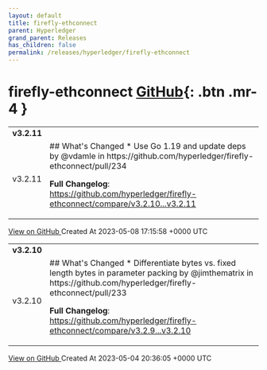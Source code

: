 ```yaml
---
layout: default
title: firefly-ethconnect
parent: Hyperledger
grand_parent: Releases
has_children: false
permalink: /releases/hyperledger/firefly-ethconnect
---
```


# firefly-ethconnect <span class="fs-3 right-align">[GitHub](https://github.com/hyperledger/firefly-ethconnect){: .btn .mr-4 }</span>


<div>
    <table>
        <tr>
            <td colspan="2">
                <b>
                    v3.2.11
                </b>
            </td>
        </tr>
        <tr>
            <td>
                <span class="chip">
                    v3.2.11
                </span>
            </td>
            <td>
                ## What's Changed
* Use Go 1.19 and update deps by @vdamle in https://github.com/hyperledger/firefly-ethconnect/pull/234


**Full Changelog**: https://github.com/hyperledger/firefly-ethconnect/compare/v3.2.10...v3.2.11
            </td>
        </tr>
    </table>
    <a href="https://github.com/hyperledger/firefly-ethconnect/releases/tag/v3.2.11" class=".btn">
        View on GitHub
    </a>
    <span class="right-align">
        Created At 2023-05-08 17:15:58 +0000 UTC
    </span>
</div>

<div>
    <table>
        <tr>
            <td colspan="2">
                <b>
                    v3.2.10
                </b>
            </td>
        </tr>
        <tr>
            <td>
                <span class="chip">
                    v3.2.10
                </span>
            </td>
            <td>
                ## What's Changed
* Differentiate bytes vs. fixed length bytes in parameter packing by @jimthematrix  in https://github.com/hyperledger/firefly-ethconnect/pull/233


**Full Changelog**: https://github.com/hyperledger/firefly-ethconnect/compare/v3.2.9...v3.2.10
            </td>
        </tr>
    </table>
    <a href="https://github.com/hyperledger/firefly-ethconnect/releases/tag/v3.2.10" class=".btn">
        View on GitHub
    </a>
    <span class="right-align">
        Created At 2023-05-04 20:36:05 +0000 UTC
    </span>
</div>

